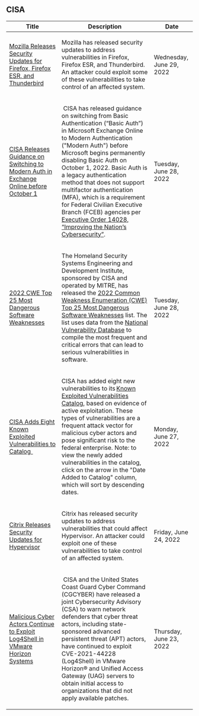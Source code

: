 ## CISA
|Title|Description|Date|
|---|---|---|
| [Mozilla Releases Security Updates for Firefox, Firefox ESR, and Thunderbird](https://www.cisa.gov/uscert/ncas/current-activity/2022/06/29/mozilla-releases-security-updates-firefox-firefox-esr-and) | <p>Mozilla has released security updates to address vulnerabilities in Firefox, Firefox ESR, and Thunderbird. An attacker could exploit some of these vulnerabilities to take control of an affected system.  </p> | Wednesday, June 29, 2022 |
| [CISA Releases Guidance on Switching to Modern Auth in Exchange Online before October 1](https://www.cisa.gov/uscert/ncas/current-activity/2022/06/28/cisa-releases-guidance-switching-modern-auth-exchange-online) | <p> CISA has released guidance on switching from Basic Authentication (“Basic Auth”) in Microsoft Exchange Online to Modern Authentication ("Modern Auth") before Microsoft begins permanently disabling Basic Auth on October 1, 2022. Basic Auth is a legacy authentication method that does not support multifactor authentication (MFA), which is a requirement for Federal Civilian Executive Branch (FCEB) agencies per <a href="https://www.federalregister.gov/documents/2021/05/17/2021-10460/improving-the-nations-cybersecurity">Executive Order 14028, “Improving the Nation’s Cybersecurity”</a>.</p> | Tuesday, June 28, 2022 |
| [2022 CWE Top 25 Most Dangerous Software Weaknesses](https://www.cisa.gov/uscert/ncas/current-activity/2022/06/28/2022-cwe-top-25-most-dangerous-software-weaknesses) | <p>The Homeland Security Systems Engineering and Development Institute, sponsored by CISA and operated by MITRE, has released the <a href="https://cwe.mitre.org/top25/archive/2022/2022_cwe_top25.html">2022 Common Weakness Enumeration (CWE) Top 25 Most Dangerous Software Weaknesses</a> list. The list uses data from the <a href="https://nvd.nist.gov/">National Vulnerability Database</a> to compile the most frequent and critical errors that can lead to serious vulnerabilities in software.</p> | Tuesday, June 28, 2022 |
| [CISA Adds Eight Known Exploited Vulnerabilities to Catalog  ](https://www.cisa.gov/uscert/ncas/current-activity/2022/06/27/cisa-adds-eight-known-exploited-vulnerabilities-catalog) | <p>CISA has added eight new vulnerabilities to its <a href="https://www.cisa.gov/known-exploited-vulnerabilities-catalog">Known Exploited Vulnerabilities Catalog</a>, based on evidence of active exploitation. These types of vulnerabilities are a frequent attack vector for malicious cyber actors and pose significant risk to the federal enterprise. Note: to view the newly added vulnerabilities in the catalog, click on the arrow in the "Date Added to Catalog" column, which will sort by descending dates.     </p> | Monday, June 27, 2022 |
| [Citrix Releases Security Updates for Hypervisor](https://www.cisa.gov/uscert/ncas/current-activity/2022/06/24/citrix-releases-security-updates-hypervisor) | <p>Citrix has released security updates to address vulnerabilities that could affect Hypervisor. An attacker could exploit one of these vulnerabilities to take control of an affected system.</p> | Friday, June 24, 2022 |
| [Malicious Cyber Actors Continue to Exploit Log4Shell in VMware Horizon Systems](https://www.cisa.gov/uscert/ncas/current-activity/2022/06/23/malicious-cyber-actors-continue-exploit-log4shell-vmware-horizon) | <p> CISA and the United States Coast Guard Cyber Command (CGCYBER) have released a joint Cybersecurity Advisory (CSA) to warn network defenders that cyber threat actors, including state-sponsored advanced persistent threat (APT) actors, have continued to exploit CVE-2021-44228 (Log4Shell) in VMware Horizon® and Unified Access Gateway (UAG) servers to obtain initial access to organizations that did not apply available patches.</p> | Thursday, June 23, 2022 |
